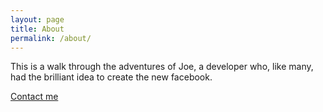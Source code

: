 ```yaml
---
layout: page
title: About
permalink: /about/
---
```


This is a walk through the adventures of Joe, a developer who, like many, had the brilliant idea to create the new facebook.

[Contact me](http://www.falexandrou.com)